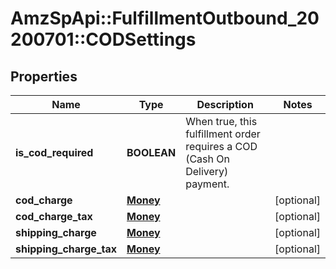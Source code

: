 # AmzSpApi::FulfillmentOutbound_20200701::CODSettings

## Properties
Name | Type | Description | Notes
------------ | ------------- | ------------- | -------------
**is_cod_required** | **BOOLEAN** | When true, this fulfillment order requires a COD (Cash On Delivery) payment. | 
**cod_charge** | [**Money**](Money.md) |  | [optional] 
**cod_charge_tax** | [**Money**](Money.md) |  | [optional] 
**shipping_charge** | [**Money**](Money.md) |  | [optional] 
**shipping_charge_tax** | [**Money**](Money.md) |  | [optional] 

